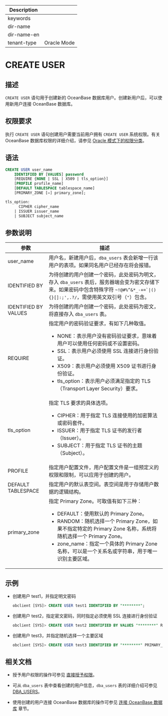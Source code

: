 | Description   |                 |
|---------------|-----------------|
| keywords      |                 |
| dir-name      |                 |
| dir-name-en   |                 |
| tenant-type   | Oracle Mode     |

# CREATE USER

## 描述

`CREATE USER` 语句用于创建新的 OceanBase 数据库用户。创建新用户后，可以使用新用户连接 OceanBase 数据库。

## 权限要求

执行 `CREATE USER` 语句创建用户需要当前用户拥有 `CREATE USER` 系统权限。有关 OceanBase 数据库权限的详细介绍，请参见 [Oracle 模式下的权限分类](../../../../../../600.manage/500.security-and-permissions/300.access-control/200.user-and-permission/300.permission-of-oracle-mode/000.permission-classification-of-oracle-mode.md)。

## 语法

```sql
CREATE USER user_name
    IDENTIFIED BY [VALUES] password
    [REQUIRE {NONE | SSL | X509 | tls_option}]
    [PROFILE profile_name]
    [DEFAULT TABLESPACE tablespace_name]
    [PRIMARY_ZONE [=] primary_zone];

tls_option:
      CIPHER cipher_name
    | ISSUER issuer_name
    | SUBJECT subject_name
```

## 参数说明

| 参数   | 描述     |
|-------|-----------|
| user_name | 用户名，新建用户后，`dba_users` 表会新增一行该用户的表项。如果同名用户已经存在将会报错。 |
| IDENTIFIED BY | 为待创建的用户创建一个密码，此处密码为明文，存入 `dba_users` 表后，服务器端会变为密文存储下来。如果密码中包含特殊字符 <code>~!@#%^&*_-+=`\|(){}[]:;',.?/</code>，需使用英文双引号（<code>"</code>）包含。 |
| IDENTIFIED BY VALUES | 为待创建的用户创建一个密码，此处密码为密文，将直接存入 `dba_users` 表。 |
| REQUIRE | 指定用户的密码验证要求，有如下几种取值。<ul><li>NONE：表示用户没有密码验证要求，意味着用户可以使用任何密码或不设置密码。</li><li>SSL：表示用户必须使用 SSL 连接进行身份验证。</li><li>X509：表示用户必须使用 X509 证书进行身份验证。</li><li>tls_option：表示用户必须满足指定的 TLS（Transport Layer Security）要求。</li></ul> |
| tls_option | 指定 TLS 要求的具体选项。<ul><li>CIPHER：用于指定 TLS 连接使用的加密算法或密码套件。</li><li>ISSUER：用于指定 TLS 证书的发行者（Issuer）。</li><li>SUBJECT：用于指定 TLS 证书的主题（Subject）。</li></ul> |
| PROFILE | 指定用户配置文件，用户配置文件是一组预定义的权限和限制，可以应用于创建的用户。 |
| DEFAULT TABLESPACE | 指定用户的默认表空间。表空间是用于存储用户数据的逻辑结构。 |
| primary_zone | 指定 Primary Zone。可取值有如下三种：<ul><li>DEFAULT：使用默认的 Primary Zone。</li><li>RANDOM：随机选择一个 Primary Zone，如果不指定特定的 Primary Zone 名称，系统将随机选择一个 Primary Zone。</li><li>zone_name：指定一个具体的 Primary Zone 名称，可以是一个关系名或字符串，用于唯一识别主要区域。</li></ul> |

## 示例

* 创建用户 test1，并指定明文密码

  ```sql
  obclient [SYS]> CREATE USER test1 IDENTIFIED BY "********";
  ```

* 创建用户 test2，指定密文密码，同时指定必须使用 SSL 连接进行身份验证

  ```sql
  obclient [SYS]> CREATE USER test2 IDENTIFIED BY VALUES "********" REQUIRE SSL;
  ```

* 创建用户 test3，并指定随机选择一个主要区域

  ```sql
  obclient [SYS]> CREATE USER test3 IDENTIFIED BY "********" PRIMARY_ZONE=RANDOM;
  ```

## 相关文档

* 授予用户权限的操作可参见 [直接授予权限](../../../../../../600.manage/500.security-and-permissions/300.access-control/200.user-and-permission/300.permission-of-oracle-mode/200.authority-of-oracle-mode.md)。

* 可从 `dba_users` 表中查看创建的用户信息，`dba_users` 表的详细介绍可参见 [DBA_USERS](../../../../../700.system-views/500.system-view-of-oracle-mode/200.dictionary-view-of-oracle-mode/11800.dba_users-of-oracle-mode.md)。

* 使用创建的用户连接 OceanBase 数据库的操作可参见 [连接 OceanBase 数据库](../../../../../../300.develop/200.application-development-of-oracle-mode/100.connect-to-oceanbase-database-of-oracle-mode/100.connection-methods-overview-of-oracle-mode.md) 章节。
